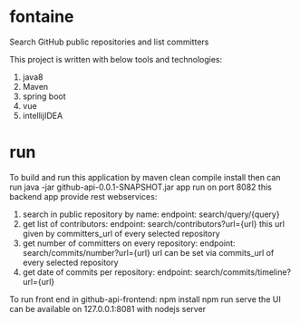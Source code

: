 # fontaine
Search GitHub public repositories and list committers

This project is written with below tools and technologies:
1. java8
2. Maven
3. spring boot
4. vue
5. intellijIDEA

# run
To build and run this application by maven clean compile install
then can run java -jar github-api-0.0.1-SNAPSHOT.jar
app run on port 8082
this backend app provide rest webservices:
1. search in public repository by name: endpoint:  search/query/{query}
2. get list of contributors: endpoint: search/contributors?url={url} this url given by committers_url of every selected repository
3. get number of committers on every repository: endpoint: search/commits/number?url={url} url can be set via commits_url of every selected repository
4. get date of commits per repository: endpoint: search/commits/timeline?url={url}

To run front end in github-api-frontend:
npm install
npm run serve
the UI can be available on 127.0.0.1:8081 with nodejs server


